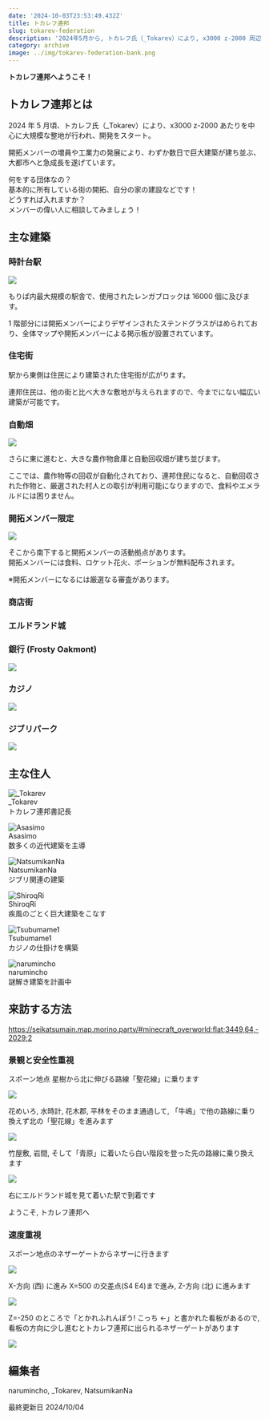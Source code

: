 ```yaml
---
date: '2024-10-03T23:53:49.432Z'
title: トカレフ連邦
slug: tokarev-federation
description: '2024年5月から, トカレフ氏（_Tokarev）により, x3000 z-2000 周辺に誕生した大都市'
category: archive
image: ../img/tokarev-federation-bank.png
---
```


**トカレフ連邦へようこそ！**

## トカレフ連邦とは

2024 年 5 月頃、トカレフ氏（_Tokarev）により、x3000 z-2000 あたりを中心に大規模な整地が行われ、開発をスタート。

開拓メンバーの増員や工業力の発展により、わずか数日で巨大建築が建ち並ぶ、大都市へと急成長を遂げています。

何をする団体なの？  
基本的に所有している街の開拓、自分の家の建設などです！  
どうすれば入れますか？  
メンバーの偉い人に相談してみましょう！

## 主な建築

### 時計台駅

![](/img/tokarev-federation-clock-tower-station.png)

もりぱ内最大規模の駅舎で、使用されたレンガブロックは 16000 個に及びます。

1 階部分には開拓メンバーによりデザインされたステンドグラスがはめられており、全体マップや開拓メンバーによる掲示板が設置されています。

### 住宅街

駅から東側は住民により建築された住宅街が広がります。

連邦住民は、他の街と比べ大きな敷地が与えられますので、今までにない幅広い建築が可能です。

### 自動畑

![](/img/tokarev-federation-automatic-farm.png)

さらに東に進むと、大きな農作物倉庫と自動回収畑が建ち並びます。

ここでは、農作物等の回収が自動化されており、連邦住民になると、自動回収された作物と、厳選された村人との取引が利用可能になりますので、食料やエメラルドには困りません。

### 開拓メンバー限定

![](/img/tokarev-federation-development.png)

そこから南下すると開拓メンバーの活動拠点があります。  
開拓メンバーには食料、ロケット花火、ポーションが無料配布されます。

※開拓メンバーになるには厳選なる審査があります。

### 商店街

### エルドランド城

### 銀行 (Frosty Oakmont)

![](/img/tokarev-federation-bank.png)

### カジノ

![](/img/tokarev-federation-casino.png)

### ジブリパーク

![](/img/tokarev-federation-ghibli-park.png)

## 主な住人

![ _Tokarev](https://narumincho-minecraft.deno.dev/skin?uuid=e6f63da248754a6a9915928fc9d29381)  
_Tokarev  
トカレフ連邦書記長

![ Asasimo](https://narumincho-minecraft.deno.dev/skin?uuid=4945bdbfa96b45e1914e5d9b59856387)  
Asasimo  
数多くの近代建築を主導

![ NatsumikanNa](https://narumincho-minecraft.deno.dev/skin?uuid=ed73b427af364327883183d33d89b33f)  
NatsumikanNa  
ジブリ関連の建築

![ ShiroqRi](https://narumincho-minecraft.deno.dev/skin?uuid=d3b3783bf09b4c3486d2c4494feef22a)  
ShiroqRi  
疾風のごとく巨大建築をこなす

![ Tsubumame1](https://narumincho-minecraft.deno.dev/skin?uuid=fde84dac74a44a5782f94e8fe8113223)  
Tsubumame1  
カジノの仕掛けを構築

![ narumincho](https://narumincho-minecraft.deno.dev/skin?uuid=5d55d36a9eaa4978a18f455f354640f6)  
narumincho  
謎解き建築を計画中

## 来訪する方法

https://seikatsumain.map.morino.party/#minecraft_overworld;flat;3449,64,-2029;2

### 景観と安全性重視

スポーン地点 星樹から北に伸びる路線「聖花線」に乗ります

![](/img/tokarev-federation-route-0.png)

花めいろ, 水時計, 花木郡, 平林をそのまま通過して, 「牛嶋」で他の路線に乗り換えず北の「聖花線」を進みます

![](/img/tokarev-federation-route-1.png)

竹屋敷, 岩間, そして「青原」に着いたら白い階段を登った先の路線に乗り換えます

![](/img/tokarev-federation-route-2.png)

右にエルドランド城を見て着いた駅で到着です

ようこそ, トカレフ連邦へ

### 速度重視

スポーン地点のネザーゲートからネザーに行きます

![](/img/tokarev-federation-route-nether-0.png)

X-方向 (西) に進み X=500 の交差点(S4 E4)まで進み, Z-方向 (北) に進みます

![](/img/tokarev-federation-route-nether-1.png)

Z=-250 のところで「とかれふれんぽう! こっち ←」と書かれた看板があるので, 看板の方向に少し進むとトカレフ連邦に出られるネザーゲートがあります

![](/img/tokarev-federation-route-nether-2.png)

## 編集者

narumincho, _Tokarev, NatsumikanNa

最終更新日 2024/10/04
